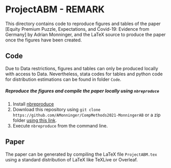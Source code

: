 # ProjectABM - REMARK

This directory contains code to reproduce figures and tables of the paper [Equity Premium Puzzle, Expectations, and Covid-19: Evidence from Germany] by Adrian Monninger, and the LaTeX source to produce the paper once the figures have been created.

## Code 

Due to Data restrictions, figures and tables can only be produced locally with access to Data. Nevertheless, stata codes for tables and python code for distribution estimations can be found in folder `Code`.

##### Reproduce the figures and compile the paper locally using `nbreproduce`
   1. Install [nbreproduce](https://github.com/econ-ark/nbreproduce)
   2. Download this repository using `git clone https://github.com/AMonninger/CompMethods2021-MonningerAB` or a zip folder [using this link](https://github.com/AMonninger/CompMethods2021-MonningerAB/archive/master.zip).
   3. Execute `nbreproduce` from the command line.
	  
## Paper

The paper can be generated by compiling the LaTeX file `ProjectABM.tex` using a standard distribution of LaTeX like TeXLive or Overleaf.
